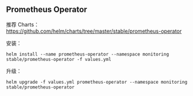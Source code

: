 ## Prometheus Operator

推荐 Charts：https://github.com/helm/charts/tree/master/stable/prometheus-operator

安装：

```
helm install --name prometheus-operator --namespace monitoring stable/prometheus-operator -f values.yml
```

升级：

```
helm upgrade -f values.yml prometheus-operator --namespace monitoring stable/prometheus-operator
```